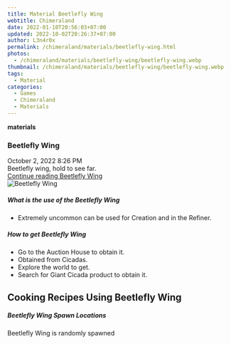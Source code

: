 ```yaml
---
title: Material Beetlefly Wing
webtitle: Chimeraland
date: 2022-01-10T20:56:03+07:00
updated: 2022-10-02T20:26:37+07:00
author: L3n4r0x
permalink: /chimeraland/materials/beetlefly-wing.html
photos:
  - /chimeraland/materials/beetlefly-wing/beetlefly-wing.webp
thumbnail: /chimeraland/materials/beetlefly-wing/beetlefly-wing.webp
tags:
  - Material
categories:
  - Games
  - Chimeraland
  - Materials
---
```


<section id="bootstrap-wrapper">
  <link
    rel="stylesheet"
    href="https://cdn.statically.io/gh/dimaslanjaka/Web-Manajemen/40ac3225/css/bootstrap-4.5-wrapper.css"
  />
  <div
    class="row g-0 border rounded overflow-hidden flex-md-row mb-4 shadow-sm position-relative"
  >
    <div class="col p-4 d-flex flex-column position-static">
      <strong class="d-inline-block mb-2 text-success">materials</strong>
      <h3 class="mb-0">Beetlefly Wing</h3>
      <div class="mb-1 text-muted">October 2, 2022 8:26 PM</div>
      <div class="mb-2 border p-1">Beetlefly wing, hold to see far.</div>
      <a
        href="/chimeraland/materials/beetlefly-wing.html"
        class="stretched-link d-none"
        >Continue reading Beetlefly Wing</a
      >
    </div>
    <div class="col-auto d-none d-lg-block">
      <img
        src="/chimeraland/materials/beetlefly-wing/beetlefly-wing.webp"
        alt="Beetlefly Wing"
      />
    </div>
  </div>
  <div class="row">
    <div class="col-lg-6 col-12 mb-2">
      <div class="card">
        <div class="card-body">
          <h5 class="card-title">What is the use of the Beetlefly Wing</h5>
          <div class="card-text">
            <ul>
              <li>
                Extremely uncommon can be used for Creation and in the Refiner.
              </li>
            </ul>
          </div>
        </div>
      </div>
    </div>
    <div class="col-lg-6 col-12 mb-2">
      <div class="card">
        <div class="card-body">
          <h5 class="card-title">How to get Beetlefly Wing</h5>
          <div class="card-text">
            <ul>
              <li>Go to the Auction House to obtain it.</li>
              <li>Obtained from Cicadas.</li>
              <li>Explore the world to get.</li>
              <li>Search for Giant Cicada product to obtain it.</li>
            </ul>
          </div>
        </div>
      </div>
    </div>
    <div class="col-lg-6 col-12 mb-2">
      <h2 id="cookable">Cooking Recipes Using Beetlefly Wing</h2>
    </div>
    <div class="col-12 mb-2">
      <h5>Beetlefly Wing Spawn Locations</h5>
      <p>Beetlefly Wing is randomly spawned</p>
    </div>
  </div>
</section>